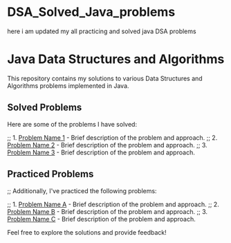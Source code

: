 # DSA_Solved_Java_problems
 here i am updated my all practicing and solved java DSA problems
# Java Data Structures and Algorithms

This repository contains my solutions to various Data Structures and Algorithms problems implemented in Java.

## Solved Problems

Here are some of the problems I have solved:

;; 1. [Problem Name 1](link_to_solution) - Brief description of the problem and approach.
;; 2. [Problem Name 2](link_to_solution) - Brief description of the problem and approach.
;; 3. [Problem Name 3](link_to_solution) - Brief description of the problem and approach.

## Practiced Problems

;; Additionally, I've practiced the following problems:

;; 1. [Problem Name A](link_to_practice) - Brief description of the problem and approach.
;; 2. [Problem Name B](link_to_practice) - Brief description of the problem and approach.
;; 3. [Problem Name C](link_to_practice) - Brief description of the problem and approach.

Feel free to explore the solutions and provide feedback!

